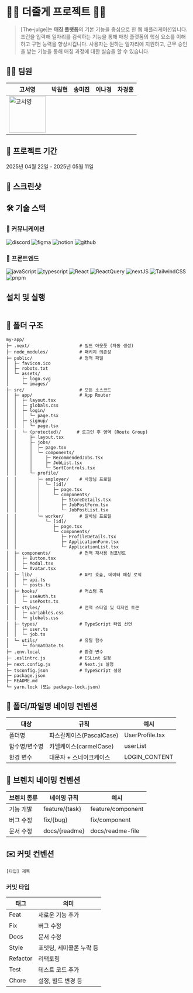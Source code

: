 # 🧑‍💼 더줄게 프로젝트 👩‍💼

> [The-julge]는 **매칭 플랫폼**의 기본 기능을 중심으로 한 웹 애플리케이션입니다.
조건을 입력해 일자리를 검색하는 기능을 통해 매칭 플랫폼의 핵심 요소를 이해하고 구현 능력을 향상시킵니다.
사용자는 원하는 일자리에 지원하고, 근무 승인을 받는 기능을 통해 매칭 과정에 대한 실습을 할 수 있습니다.

## 🧑‍💻 팀원
고서영 | 박원현 | 송미진 | 이나경 | 차경훈
---|---|---|---|---
<img width=100 alt=고서영 src=https://github.com/user-attachments/assets/cdf12b68-328c-402d-83e6-73f650a66e61> |

## 📆 프로젝트 기간
2025년 04월 22일 - 2025년 05월 11일

## 📸 스크린샷
## 🛠️ 기술 스택
### 📢 커뮤니케이션
![discord](https://camo.githubusercontent.com/d6cf6f164d4bc8cce140bcc6fe079dbdde55f59a29538a7e0d9edfa1cbff2b33/68747470733a2f2f696d672e736869656c64732e696f2f62616467652f646973636f72642d3538363546323f7374796c653d666f722d7468652d6261646765266c6f676f3d646973636f7264266c6f676f436f6c6f723d7768697465)
![figma](https://camo.githubusercontent.com/2eb175ce2c732f25324f81abddacc5e8ae1bae8394db207ae30bb1d2c206afca/68747470733a2f2f696d672e736869656c64732e696f2f62616467652f6669676d612d2532334632344531452e7376673f7374796c653d666f722d7468652d6261646765266c6f676f3d6669676d61266c6f676f436f6c6f723d7768697465)
![notion](https://camo.githubusercontent.com/cfd00850da7d61d06eedd66f38d007989ed62131e6b920e99016ed95de13c9a5/68747470733a2f2f696d672e736869656c64732e696f2f62616467652f6e6f74696f6e2d3030303030303f7374796c653d666f722d7468652d6261646765266c6f676f3d6e6f74696f6e266c6f676f436f6c6f723d7768697465)
![github](https://camo.githubusercontent.com/236fcd63f5c7932c0928a86fb7ebdbb5e8876cc4c03779cd1fc8aa9c0196aab2/68747470733a2f2f696d672e736869656c64732e696f2f62616467652f6769746875622d3138313731373f7374796c653d666f722d7468652d6261646765266c6f676f3d676974687562266c6f676f436f6c6f723d7768697465)

### 🔧 프론트엔드
![javaScript](https://camo.githubusercontent.com/29d02b3669d6450d67e043cf5909e740dcb94c1e2306d88ac48b15b4ec55dc65/68747470733a2f2f696d672e736869656c64732e696f2f62616467652f6a6176617363726970742d2532333332333333302e7376673f7374796c653d666f722d7468652d6261646765266c6f676f3d6a617661736372697074266c6f676f436f6c6f723d253233463744463145)
![typescript](https://camo.githubusercontent.com/d4cfec9550517aa67567e29843e3880ebf50bd7eeceafcd3b82875f17c9f564e/68747470733a2f2f696d672e736869656c64732e696f2f62616467652f747970657363726970742d2532333030374143432e7376673f7374796c653d666f722d7468652d6261646765266c6f676f3d74797065736372697074266c6f676f436f6c6f723d7768697465)
![React](https://camo.githubusercontent.com/f93e05694a6f01f2f6a37713a454a942442a5ff2b33083891096a6f7e57842f8/68747470733a2f2f696d672e736869656c64732e696f2f62616467652f72656163742d2532333230323332612e7376673f7374796c653d666f722d7468652d6261646765266c6f676f3d7265616374266c6f676f436f6c6f723d253233363144414642)
![ReactQuery](https://camo.githubusercontent.com/f538d9a749f7c49325cb8264739fecac0280f8ff1375937e7095737ef97d9048/68747470733a2f2f696d672e736869656c64732e696f2f62616467652f2d526561637425323051756572792d4646343135343f7374796c653d666f722d7468652d6261646765266c6f676f3d72656163742532307175657279266c6f676f436f6c6f723d7768697465)
![nextJS](https://camo.githubusercontent.com/d4ff95c6c85e810b4acfe5dbf01bf2b44680cf75945b21a7e5438c87b473f2c6/68747470733a2f2f696d672e736869656c64732e696f2f62616467652f4e6578742d626c61636b3f7374796c653d666f722d7468652d6261646765266c6f676f3d6e6578742e6a73266c6f676f436f6c6f723d7768697465)
![TailwindCSS](https://camo.githubusercontent.com/b2eac0f505dfd05c25acf8c285b5eb346916090126c8836c6cbf9aeb754eac32/68747470733a2f2f696d672e736869656c64732e696f2f62616467652f7461696c77696e646373732d2532333338423241432e7376673f7374796c653d666f722d7468652d6261646765266c6f676f3d7461696c77696e642d637373266c6f676f436f6c6f723d7768697465)
![pnpm](https://camo.githubusercontent.com/217aa914c09e501263da96d01c53de67701d2516c65aec57ac846fe3d81b57cf/68747470733a2f2f696d672e736869656c64732e696f2f62616467652f706e706d2d2532333461346134612e7376673f7374796c653d666f722d7468652d6261646765266c6f676f3d706e706d266c6f676f436f6c6f723d663639323230)


## 설치 및 실행
```
```

## 📁 폴더 구조
```
my-app/
├─ .next/                   # 빌드 아웃풋 (자동 생성)
├─ node_modules/            # 패키지 의존성
├─ public/                  # 정적 파일
│  ├─ favicon.ico
│  ├─ robots.txt
│  └─ assets/
│     ├─ logo.svg
│     └─ images/
├─ src/                     # 모든 소스코드
│  ├─ app/                  # App Router
│  │  ├─ layout.tsx
│  │  ├─ globals.css
│  │  ├─ login/
│  │  │  └─ page.tsx
│  │  ├─ signup/
│  │  │  └─ page.tsx
│  │  └─ (protected)/      # 로그인 후 영역 (Route Group)
│  │     ├─ layout.tsx
│  │     ├─ jobs/
│  │     │  ├─ page.tsx
│  │     │  └─ components/
│  │     │     ├─ RecommendedJobs.tsx
│  │     │     ├─ JobList.tsx
│  │     │     └─ SortControls.tsx
│  │     └─ profile/
│  │        ├─ employer/    # 사장님 프로필
│  │        │  └─ [id]/
│  │        │     ├─ page.tsx
│  │        │     └─ components/
│  │        │        ├─ StoreDetails.tsx
│  │        │        ├─ JobPostForm.tsx
│  │        │        └─ JobPostList.tsx
│  │        └─ worker/      # 알바님 프로필
│  │           └─ [id]/
│  │              ├─ page.tsx
│  │              └─ components/
│  │                 ├─ ProfileDetails.tsx
│  │                 ├─ ApplicationForm.tsx
│  │                 └─ ApplicationList.tsx
│  ├─ components/           # 전역 재사용 컴포넌트
│  │  ├─ Button.tsx
│  │  ├─ Modal.tsx
│  │  └─ Avatar.tsx
│  ├─ lib/                  # API 호출, 데이터 패칭 로직
│  │  ├─ api.ts
│  │  └─ posts.ts
│  ├─ hooks/                # 커스텀 훅
│  │  ├─ useAuth.ts
│  │  └─ usePosts.ts
│  ├─ styles/               # 전역 스타일 및 디자인 토큰
│  │  ├─ variables.css
│  │  └─ globals.css
│  ├─ types/                # TypeScript 타입 선언
│  │  ├─ user.ts
│  │  └─ job.ts
│  └─ utils/                # 유틸 함수
│     └─ formatDate.ts
├─ .env.local               # 환경 변수
├─ .eslintrc.js             # ESLint 설정
├─ next.config.js           # Next.js 설정
├─ tsconfig.json            # TypeScript 설정
├─ package.json
├─ README.md
└─ yarn.lock (또는 package-lock.json)

```

## 📁 폴더/파일명 네이밍 컨벤션
대상 | 규칙 | 예시
---| ---| ---
폴더명 | 파스칼케이스(PascalCase) | UserProfile.tsx
함수명/변수명 | 카멜케이스(carmelCase) | userList
환경 변수 | 대문자 + 스네이크케이스 | LOGIN_CONTENT

## 🌱 브렌치 네이밍 컨벤션
브렌치 종류 | 네이밍 규칙 | 예시
---|---|---
기능 개발 | feature/{task} | feature/component
버그 수정 | fix/{bug} | fix/component
문서 수정 | docs/{readme} | docs/readme-file

## ✉️ 커밋 컨벤션
```
[타입] 제목
```

### 커밋 타입
태그 | 의미
---|---
Feat | 새로운 기능 추가
Fix | 버그 수정
Docs | 문서 수정
Style | 포멧팅, 세미콜론 누락 등
Refactor | 리팩토링
Test | 테스트 코드 추가
Chore | 설정, 빌드 변경 등
